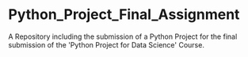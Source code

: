 # Python_Project_Final_Assignment
A Repository including the submission of a Python Project for the final submission of the 'Python Project for Data Science' Course. 
